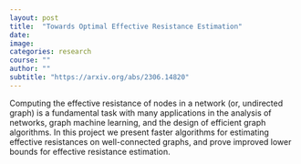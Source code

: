 ```yaml
---
layout: post
title:  "Towards Optimal Effective Resistance Estimation"
date:   
image:
categories: research
course: ""
author: ""
subtitle: "https://arxiv.org/abs/2306.14820"
---
```

Computing the effective resistance of nodes in a network (or, undirected graph) is a fundamental task with many applications in the analysis of networks, graph machine learning, and the design of efficient graph algorithms. In this project
we present faster algorithms for estimating effective resistances on
well-connected graphs, and prove improved lower bounds for effective resistance
estimation.
